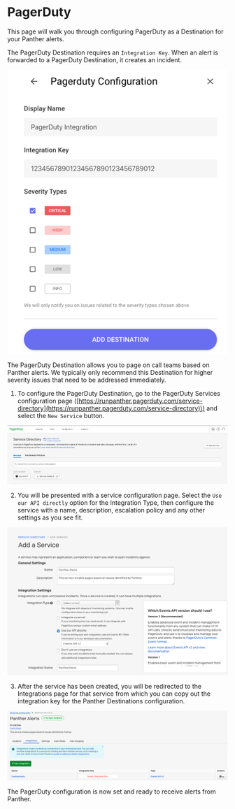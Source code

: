 # PagerDuty

This page will walk you through configuring PagerDuty as a Destination for your Panther alerts.

The PagerDuty Destination requires an `Integration Key`. When an alert is forwarded to a PagerDuty Destination, it creates an incident.

![](../../.gitbook/assets/screen-shot-2019-10-21-at-8.56.27-am.png)

The PagerDuty Destination allows you to page on call teams based on Panther alerts. We typically only recommend this Destination for higher severity issues that need to be addressed immediately.

1. To configure the PagerDuty Destination, go to the PagerDuty Services configuration page \([https://runpanther.pagerduty.com/service-directory](https://runpanther.pagerduty.com/service-directory)\) and select the `New Service` button.

![](../../.gitbook/assets/screen-shot-2019-10-22-at-10.12.23-am.png)

2. You will be presented with a service configuration page. Select the `Use our API directly` option for the Integration Type, then configure the service with a name, description, escalation policy and any other settings as you see fit.

![](../../.gitbook/assets/screen-shot-2019-10-22-at-10.13.49-am.png)

3. After the service has been created, you will be redirected to the Integrations page for that service from which you can copy out the integration key for the Panther Destinations configuration.

![](../../.gitbook/assets/screen-shot-2019-10-22-at-10.15.03-am.png)

The PagerDuty configuration is now set and ready to receive alerts from Panther.
